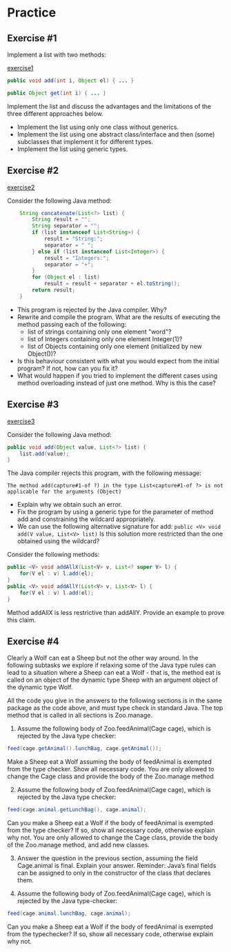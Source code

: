 # Practice

## Exercise #1

Implement a list with two methods:

[exercise1](exercise1)

```java
public void add(int i, Object el) { ... }

public Object get(int i) { ... }
```

Implement the list and discuss the advantages and the limitations of the three different approaches below.

  - Implement the list using only one class without generics.
  - Implement the list using one abstract class/interface and then (some) subclasses that implement it for different types.
  - Implement the list using generic types.
  
## Exercise #2

[exercise2](exercise2)

Consider the following Java method:

```java
    String concatenate(List<?> list) {
        String result = "";
        String separator = "";
        if (list instanceof List<String>) {
            result = "String:";
            separator = " ";
        } else if (list instanceof List<Integer>) {
            result = "Integers:";
            separator = "+";
        }
        for (Object el : list)
            result = result + separator + el.toString();
        return result;
    }
```

  - This program is rejected by the Java compiler. Why?
  - Rewrite and compile the program. What are the results of executing the method passing each of the following:
    - list of strings containing only one element "word"?
    - list of Integers containing only one element Integer(1)?
    - list of Objects containing only one element (initialized by new Object())?
  - Is this behaviour consistent with what you would expect from the initial program? If not, how can you fix it?
  - What would happen if you tried to implement the different cases using method overloading instead of just one method. Why is this the case?

## Exercise #3

[exercise3](exercise3)

Consider the following Java method:

```java
public void add(Object value, List<?> list) {
    list.add(value);
}
```

The Java compiler rejects this program, with the following message:

```The method add(capture#1-of ?) in the type List<capture#1-of ?> is not applicable for the arguments (Object)```

  - Explain why we obtain such an error.
  - Fix the program by using a generic type for the parameter of method add and constraining the wildcard appropriately.
  - We can use the following alternative signature for add: ```public <V> void add(V value, List<V> list)``` Is this solution more restricted than the one obtained using the wildcard?

Consider the following methods:
```java
public <V> void addAllX(List<V> v, List<? super V> l) {
    for(V el : v) l.add(el);
}
public <V> void addAllY(List<V> v, List<V> l) {
    for(V el : v) l.add(el);
}
```

Method addAllX is less restrictive than addAllY. Provide an example to prove this claim.

## Exercise #4

Clearly a Wolf can eat a Sheep but not the other way around. In the following subtasks we explore if relaxing some of the Java type rules can lead to a situation where a Sheep can eat a Wolf - that is, the method eat is called on an object of the dynamic type Sheep with an argument object of the dynamic type Wolf.
 
All the code you give in the answers to the following sections is in the same package as the code above, and must type check in standard Java. The top method that is called in all sections is Zoo.manage.

1. Assume the following body of Zoo.feedAnimal(Cage cage), which is rejected by the
   Java type checker:
   
```java
feed(cage.getAnimal().lunchBag, cage.getAnimal());
```
   
Make a Sheep eat a Wolf assuming the body of feedAnimal is exempted from the type checker. Show all necessary code. You are only allowed to change the Cage class and provide the body of the Zoo.manage method

2. Assume the following body of Zoo.feedAnimal(Cage cage), which is rejected by the Java type checker:

```java
feed(cage.animal.getLunchBag(), cage.animal);
```

Can you make a Sheep eat a Wolf if the body of feedAnimal is exempted from the type checker? If so, show all necessary code, otherwise explain why not. You are only allowed to change the Cage class, provide the body of the Zoo.manage method, and add new classes.

3. Answer the question in the previous section, assuming the field Cage.animal is final. Explain your answer. Reminder: Java’s final fields can be assigned to only in the constructor of the class that declares them.

4. Assume the following body of Zoo.feedAnimal(Cage cage), which is rejected by the Java type-checker:

```java
feed(cage.animal.lunchBag, cage.animal);
```

Can you make a Sheep eat a Wolf if the body of feedAnimal is exempted from the typechecker? If so, show all necessary code, otherwise explain why not.